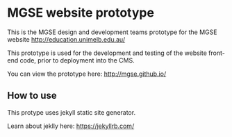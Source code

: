 # MGSE website prototype
This is the MGSE design and development teams prototype for the MGSE website http://education.unimelb.edu.au/

This prototype is used for the development and testing of the website front-end code, prior to deployment into the CMS.

You can view the prototype here: http://mgse.github.io/

## How to use
This protype uses jekyll static site generator.

Learn about jeklly here: https://jekyllrb.com/

